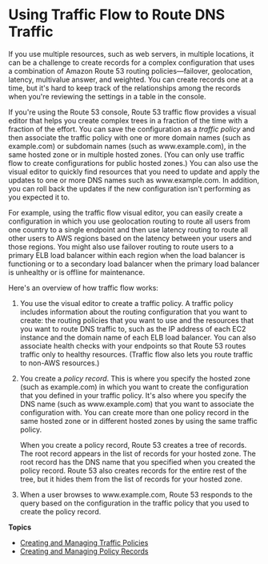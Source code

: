 # Using Traffic Flow to Route DNS Traffic<a name="traffic-flow"></a>

If you use multiple resources, such as web servers, in multiple locations, it can be a challenge to create records for a complex configuration that uses a combination of Amazon Route 53 routing policies—failover, geolocation, latency, multivalue answer, and weighted\. You can create records one at a time, but it's hard to keep track of the relationships among the records when you're reviewing the settings in a table in the console\.

If you're using the Route 53 console, Route 53 traffic flow provides a visual editor that helps you create complex trees in a fraction of the time with a fraction of the effort\. You can save the configuration as a *traffic policy* and then associate the traffic policy with one or more domain names \(such as example\.com\) or subdomain names \(such as www\.example\.com\), in the same hosted zone or in multiple hosted zones\. \(You can only use traffic flow to create configurations for public hosted zones\.\) You can also use the visual editor to quickly find resources that you need to update and apply the updates to one or more DNS names such as www\.example\.com\. In addition, you can roll back the updates if the new configuration isn't performing as you expected it to\.

For example, using the traffic flow visual editor, you can easily create a configuration in which you use geolocation routing to route all users from one country to a single endpoint and then use latency routing to route all other users to AWS regions based on the latency between your users and those regions\. You might also use failover routing to route users to a primary ELB load balancer within each region when the load balancer is functioning or to a secondary load balancer when the primary load balancer is unhealthy or is offline for maintenance\.

Here's an overview of how traffic flow works:

1. You use the visual editor to create a traffic policy\. A traffic policy includes information about the routing configuration that you want to create: the routing policies that you want to use and the resources that you want to route DNS traffic to, such as the IP address of each EC2 instance and the domain name of each ELB load balancer\. You can also associate health checks with your endpoints so that Route 53 routes traffic only to healthy resources\. \(Traffic flow also lets you route traffic to non\-AWS resources\.\)

1. You create a *policy record*\. This is where you specify the hosted zone \(such as example\.com\) in which you want to create the configuration that you defined in your traffic policy\. It's also where you specify the DNS name \(such as www\.example\.com\) that you want to associate the configuration with\. You can create more than one policy record in the same hosted zone or in different hosted zones by using the same traffic policy\.

   When you create a policy record, Route 53 creates a tree of records\. The root record appears in the list of records for your hosted zone\. The root record has the DNS name that you specified when you created the policy record\. Route 53 also creates records for the entire rest of the tree, but it hides them from the list of records for your hosted zone\.

1. When a user browses to www\.example\.com, Route 53 responds to the query based on the configuration in the traffic policy that you used to create the policy record\.

**Topics**
+ [Creating and Managing Traffic Policies](traffic-policies.md)
+ [Creating and Managing Policy Records](traffic-policy-records.md)